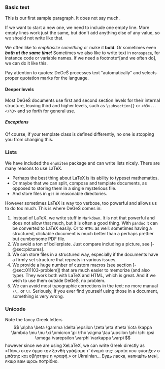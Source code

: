 ### Basic text
This is our first sample paragraph. It does not say much.

If we want to start a new one, we need to include one empty line.
More empty lines work just the same, but don't add anything else of any value,
so we should not write like that.

We often like to _emphasize something_ or make it **bold**. Or sometimes even ***both at the same time***!
Sometimes we also like to write text in `monospace`, for instance code or variable names.
If we need a footnote^[and we often do], we can do it like this.

Pay attention to quotes: DeGeŠ processes text "automatically" and selects proper quotation marks for the language.


#### Deeper levels
Most DeGeŠ documents use first and second section levels for their internal structure,
leaving third and higher levels, such as `\subsection{}` or `<h3>...</h3>` and so forth for general use.

##### Exceptions
Of course, if your template class is defined differently, no one is stopping you from changing this.

### Lists
We have included the `enumitem` package and can write lists nicely.
There are many reasons to use LaTeX.

-   Perhaps the best thing about LaTeX is its ability to typeset mathematics.
-   Or maybe that we can split, compose and template documents, as opposed to storing them
    in a single mysterious file.
-   And store files in `git` in reasonable directories.

However sometimes LaTeX is way too verbose, too powerful and allows us to do too much.
This is where DeGeŠ comes in:

1.  Instead of LaTeX, we write stuff in `Markdown`.
    It is not that powerful and does not allow that much, but it is often a good thing.
    With `pandoc` it can be converted to LaTeX easily. Or to `HTML` as well:
    sometimes having a structured, clickable document is much better than
    a perhaps prettier but cumbersome PDF file.
1.  We avoid a ton of boilerplate. Just compare including a picture, see [-@sec:pictures].
1.  We can store files in a structured way, especially if the documents have
    a firmly set structure that repeats in various issues.
1.  We provide a huge number of custom macros (see section [-@sec:011103-problem]) that are much easier to memorize (and also type).
    They work both with LaTeX and HTML, which is great.
    And if we wish to use them outside DeGeŠ, no problem.
1.  We can avoid most typographic corrections in the text: no more manual `\\,` or `\!`.
    Seriously, if you ever find yourself using those in a document, something is very wrong.

### Unicode
Note the fancy Greek letters
$$
    \alpha \beta \gamma \delta \epsilon \zeta \eta \theta \iota \kappa \lambda
    \mu \nu \xi \omicron \pi \rho \sigma \tau \upsilon \phi \chi \psi \omega
    \varepsilon \varphi \varkappa \varpi
$$
however since we are using XeLaTeX, we can write Greek directly as
«Πάνω στην άμμο την ξανθή γράψαμε τ’ όνομά της· ωραία που φύσηξεν ο μπάτης και σβήστηκε η γραφή.»
or Ukrainian... Будь ласка, напишіть мені, якщо вам щось потрібно.
